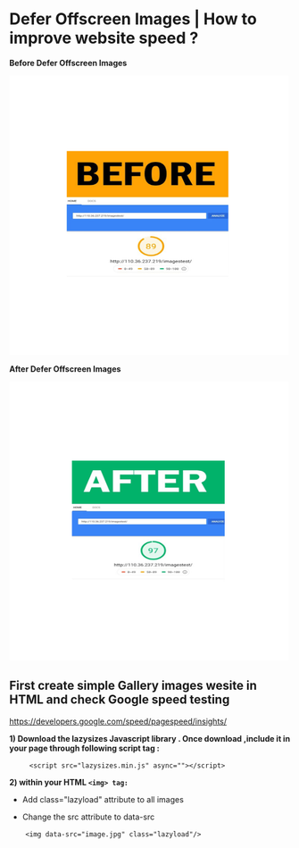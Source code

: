 # Defer Offscreen Images | How to improve website speed ?




<b>Before Defer Offscreen Images</b>

<img src="images/Before.png" height="500" width="500">

<b> After Defer Offscreen Images </b>

<img src="images/After.png" height="500" width="500">



## First create simple Gallery images wesite in HTML and check Google speed testing 

https://developers.google.com/speed/pagespeed/insights/


<b> 1) Download the lazysizes Javascript library . Once download ,include it in your page through following script tag :</b>
```
     <script src="lazysizes.min.js" async=""></script>
```
<b> 2) within your HTML ```<img> tag:``` </b>

* Add class="lazyload" attribute to all images
* Change the src attribute to data-src
 
    <!--Use data-src. And,specify lazyload class-->
```
    <img data-src="image.jpg" class="lazyload"/>
```
